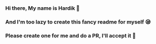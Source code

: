 ### Hi there, My name is Hardik 👋
### And I'm too lazy to create this fancy readme for myself 😪
### Please create one for me and do a PR, I'll accept it 🙂

